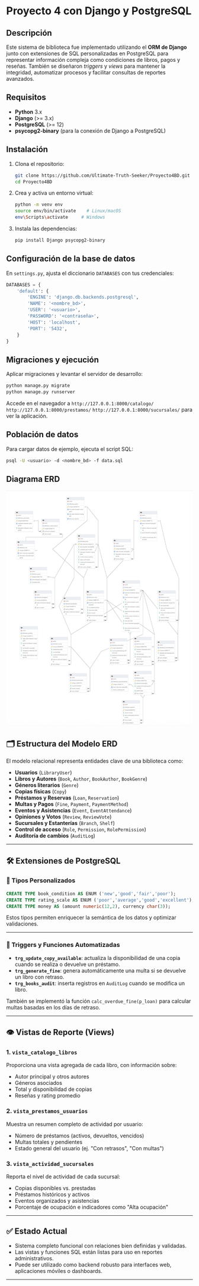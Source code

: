# Proyecto 4 con Django y PostgreSQL

## Descripción
Este sistema de biblioteca fue implementado utilizando el **ORM de Django** junto con extensiones de SQL personalizadas en PostgreSQL para representar información compleja como condiciones de libros, pagos y reseñas. También se diseñaron *triggers* y *views* para mantener la integridad, automatizar procesos y facilitar consultas de reportes avanzados.


## Requisitos
- **Python** 3.x
- **Django** (>= 3.x)
- **PostgreSQL** (>= 12)
- **psycopg2-binary** (para la conexión de Django a PostgreSQL)

## Instalación
1. Clona el repositorio:
   ```bash
   git clone https://github.com/Ultimate-Truth-Seeker/Proyecto4BD.git
   cd Proyecto4BD
   ```
2. Crea y activa un entorno virtual:
   ```bash
   python -m venv env
   source env/bin/activate    # Linux/macOS
   env\Scripts\activate     # Windows
   ```
3. Instala las dependencias:
   ```bash
   pip install Django psycopg2-binary
   ```

## Configuración de la base de datos
En `settings.py`, ajusta el diccionario `DATABASES` con tus credenciales:
```python
DATABASES = {
    'default': {
        'ENGINE': 'django.db.backends.postgresql',
        'NAME': '<nombre_bd>',
        'USER': '<usuario>',
        'PASSWORD': '<contraseña>',
        'HOST': 'localhost',
        'PORT': '5432',
    }
}
```

## Migraciones y ejecución
Aplicar migraciones y levantar el servidor de desarrollo:
```bash
python manage.py migrate
python manage.py runserver
```
Accede en el navegador a 
`http://127.0.0.1:8000/catalogo/`
`http://127.0.0.1:8000/prestamos/`
`http://127.0.0.1:8000/sucursales/` 
para ver la aplicación.

## Población de datos
Para cargar datos de ejemplo, ejecuta el script SQL:
```bash
psql -U <usuario> -d <nombre_bd> -f data.sql
```

## Diagrama ERD
![Diagrama ERD](ERD.png)

## 🗂️ Estructura del Modelo ERD

El modelo relacional representa entidades clave de una biblioteca como:

- **Usuarios** (`LibraryUser`)
- **Libros y Autores** (`Book`, `Author`, `BookAuthor`, `BookGenre`)
- **Géneros literarios** (`Genre`)
- **Copias físicas** (`Copy`)
- **Préstamos y Reservas** (`Loan`, `Reservation`)
- **Multas y Pagos** (`Fine`, `Payment`, `PaymentMethod`)
- **Eventos y Asistencias** (`Event`, `EventAttendance`)
- **Opiniones y Votos** (`Review`, `ReviewVote`)
- **Sucursales y Estanterías** (`Branch`, `Shelf`)
- **Control de acceso** (`Role`, `Permission`, `RolePermission`)
- **Auditoría de cambios** (`AuditLog`)

---

## 🛠️ Extensiones de PostgreSQL

### 📘 Tipos Personalizados

```sql
CREATE TYPE book_condition AS ENUM ('new','good','fair','poor');
CREATE TYPE rating_scale AS ENUM ('poor','average','good','excellent');
CREATE TYPE money AS (amount numeric(12,2), currency char(3));
```

Estos tipos permiten enriquecer la semántica de los datos y optimizar validaciones.

---

### 🔁 Triggers y Funciones Automatizadas

- **`trg_update_copy_available`**: actualiza la disponibilidad de una copia cuando se realiza o devuelve un préstamo.
- **`trg_generate_fine`**: genera automáticamente una multa si se devuelve un libro con retraso.
- **`trg_books_audit`**: inserta registros en `AuditLog` cuando se modifica un libro.

También se implementó la función `calc_overdue_fine(p_loan)` para calcular multas basadas en los días de retraso.

---

## 👁️ Vistas de Reporte (Views)

### 1. `vista_catalogo_libros`

Proporciona una vista agregada de cada libro, con información sobre:
- Autor principal y otros autores
- Géneros asociados
- Total y disponibilidad de copias
- Reseñas y rating promedio

### 2. `vista_prestamos_usuarios`

Muestra un resumen completo de actividad por usuario:
- Número de préstamos (activos, devueltos, vencidos)
- Multas totales y pendientes
- Estado general del usuario (ej. "Con retrasos", "Con multas")

### 3. `vista_actividad_sucursales`

Reporta el nivel de actividad de cada sucursal:
- Copias disponibles vs. prestadas
- Préstamos históricos y activos
- Eventos organizados y asistencias
- Porcentaje de ocupación e indicadores como "Alta ocupación"

---

## ✅ Estado Actual

- Sistema completo funcional con relaciones bien definidas y validadas.
- Las vistas y funciones SQL están listas para uso en reportes administrativos.
- Puede ser utilizado como backend robusto para interfaces web, aplicaciones móviles o dashboards.

---

